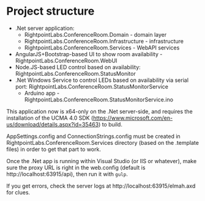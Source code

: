 # Project structure

- .Net server application:
  - RightpointLabs.ConferenceRoom.Domain - domain layer
  - RightpointLabs.ConferenceRoom.Infrastructure - infrastructure
  - RightpointLabs.ConferenceRoom.Services - WebAPI services
- AngularJS+Bootstrap-based UI to show room availability - RightpointLabs.ConferenceRoom.WebUI
- Node.JS-based LED control based on availability: RightpointLabs.ConferenceRoom.StatusMonitor
- .Net Windows Service to control LEDs based on availability via serial port: RightpointLabs.ConferenceRoom.StatusMonitorService
  - Arduino app - RightpointLabs.ConferenceRoom.StatusMonitorService.ino

This application now is x64-only on the .Net server-side, and requires the installation of the UCMA 4.0 SDK (https://www.microsoft.com/en-us/download/details.aspx?id=35463) to build.

AppSettings.config and ConnectionStrings.config must be created in RightpointLabs.ConferenceRoom.Services directory (based on the .template files) in order to get that part to work.

Once the .Net app is running within Visual Studio (or IIS or whatever), make sure the proxy URL is right in the web.config (default is http://localhost:63915/api),
then run it with `gulp`.

If you get errors, check the server logs at http://localhost:63915/elmah.axd for clues.  
